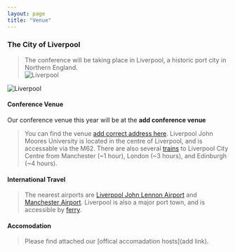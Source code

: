 ```yaml
---
layout: page
title: "Venue"
---
```


### The City of Liverpool

>The conference will be taking place in Liverpool, a historic port city in Northern England.  
![Liverpool]("ginbobby.github.io/assets/img/liverpoolcity.jpg")

![Liverpool]({{ginbobby.github.io}}/assets/img/liverpoolcity.jpg "Liverpool")


#### Conference Venue  
Our conference venue this year will be at the **add conference venue**
>You can find the venue [add correct address here](https://maps.app.goo.gl/GRzKjEADuGJPZ7qP6). Liverpool John Moores University is located in the centre of Liverpool, and is accessable via the M62. There are also several [trains](https://www.thetrainline.com/uk) to Liverpool City Centre from Manchester (~1 hour), London (~3 hours), and Edinburgh (~4 hours).

#### International Travel
>The nearest airports are [Liverpool John Lennon Airport](https://www.liverpoolairport.com/) and [Manchester Airport](https://www.manchesterairport.co.uk/). Liverpool is also a major port town, and is accessible by [ferry](https://www.directferries.co.uk/liverpool_ferry.htm#:~:text=Liverpool%20(P%26O%20Ferries%20terminal)%20The,ferry%20terminal%20at%20Gladstone%20Dock.).

#### Accomodation
>Please find attached our [offical accomadation hosts](add link).
